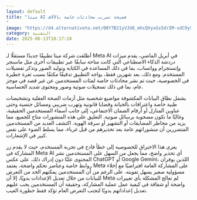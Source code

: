 ```yaml
---
layout: default
title: "ميتا AI فضيحة تسريب محادثات خاصة بالآلاف
"
image: "https://d4.alternativeto.net/08Y7B21yVJU6_mhcQVyxGs5drIM-sdC9ySfna1fq-2I/rs:fill:1520:760:0/g:ce:0:0/YWJzOi8vZGlzdC9jb250ZW50LzE3NDk4Mzg3MTAxMTMucG5n.png"
category: التقنية
date: 2025-06-13T18:17:24
---
```


أطلقت شركة ميتا تطبيقًا جديدًا مستقلًا لـ Meta AI في أبريل الماضي، يقدم ميزات دردشة الذكاء الاصطناعي التي كانت متاحة سابقًا عبر تطبيقات أخرى مثل ماسنجر وإنستجرام وواتساب، بما في ذلك المساعدة في الكتابة وتوليد الصور وتذكر تفضيلات المستخدم. ومع ذلك، بعد شهرين فقط، يواجه التطبيق تدقيقًا مكثفًا بسبب ثغرة خطيرة في الخصوصية، حيث تم نشر محادثات خاصة لمئات المستخدمين عن غير قصد في موجز عام، بما في ذلك تسجيلات صوتية وصور ومحتوى شديد الحساسية.

يشمل نطاق البيانات المكشوفة مواضيع شخصية مثل أزمات الصحة العقلية وتشخيصات طبية خاصة واعترافات بالخيانة وقضايا قانونية وتهرب ضريبي ومسائل جنسية وحتى عناوين المنازل أو أرقام الضمان الاجتماعي، إلى جانب أسماء المستخدمين الحقيقية، وغالبًا ما تكون مصحوبة برسائل صوتية. التعليق على هذه المنشورات متاح للجميع، مما يزيد من مخاطر المضايقات أو التشهير أو سرقة الهوية. اكتشف العديد من المستخدمين المتضررين أن منشوراتهم عامة بعد تحذيرهم من قبل غرباء، مما يسلط الضوء على نقص كبير في الإشعارات.

يعزى هذا الاختراق للخصوصية إلى خطأ فادح في تجربة المستخدم، حيث لا يقدم زر المشاركة في Meta AI أي تحذير واضح، مما يجعل من السهل على المستخدمين نشر المحتوى علنًا دون إدراك ذلك. على عكس ChatGPT أو Google Gemini، اللذين يوفران روابط خاصة وعناصر تحكم واضحة، يعتمد Meta على المشاركة العامة افتراضيًا مع إخلاء مسؤولية صغير يسهل تفويته. على الرغم من أن المستخدمين يمكنهم الحد من التعرض للبيانات من خلال تعديل الإعدادات يدويًا، إلا أن Meta لم تعالج المشكلة بأي تغييرات واضحة أو شفافة في كيفية عمل عملية المشاركة، وحقيقة أن المستخدمين يجب عليهم تعديل إعداداتهم يدويًا لتجنب التعرض العام تؤكد فقط خطورة العيب.
